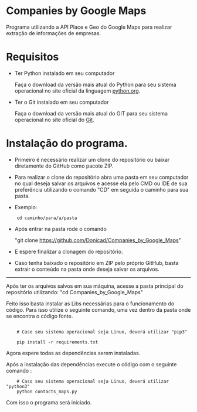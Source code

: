 # Companies by Google Maps
Programa utilizando a API Place e Geo do Google Maps para realizar extração de informações de empresas.

# Requisitos

- Ter Python instalado em seu computador

    Faça o download da versão mais atual do Python para seu sistema operacional no site oficial da linguagem [python.org](https://www.python.org/downloads/).

- Ter o Git instalado em seu computador 

    Faça o download da versão mais atual do GIT para seu sistema operacional no site oficial do [Git](https://git-scm.com/downloads).


# Instalação do programa.

- Primeiro é necessário realizar um clone do repositório ou baixar diretamente do GitHub como pacote ZIP.

- Para realizar o clone do repositório abra uma pasta em seu computador no qual deseja salvar os arquivos e acesse ela pelo CMD ou IDE de sua preferência utilizando o comando "CD" em seguida o caminho para sua pasta.

- Exemplo:
```
    cd caminho/para/a/pasta
```

- Após entrar na pasta rode o comando 

    "git clone https://github.com/Donicad/Companies_by_Google_Maps"
- E espere finalizar a clonagem do repositório.

- Caso tenha baixado o repositório em ZIP pelo próprio GitHub, basta extrair o conteúdo na pasta onde deseja salvar os arquivos.

---

Após ter os arquivos salvos em sua máquina, acesse a pasta principal do repositório utilizando: "cd Companies_by_Google_Maps"

Feito isso basta instalar as Libs necessárias para o funcionamento do código.
Para isso utilize o seguinte comando, uma vez dentro da pasta onde se encontra o código fonte.
```

    # Caso seu sistema operacional seja Linux, deverá utilizar "pip3" 

    pip install -r requirements.txt

```
Agora espere todas as dependências serem instaladas.

Após a instalação das dependências execute o código com o seguinte comando :

```
    # Caso seu sistema operacional seja Linux, deverá utilizar "python3"
    python contacts_maps.py
```

Com isso o programa será iniciado.
